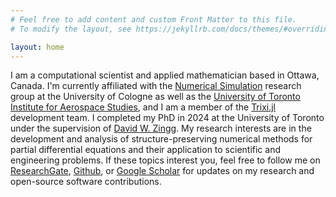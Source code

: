 ```yaml
---
# Feel free to add content and custom Front Matter to this file.
# To modify the layout, see https://jekyllrb.com/docs/themes/#overriding-theme-defaults

layout: home
---
```


I am a computational scientist and applied mathematician based in Ottawa, Canada. I'm currently affiliated with the <a href="https://www.mi.uni-koeln.de/NumSim/">Numerical Simulation</a> research group at the University of Cologne as well as the <a href="https://www.utias.utoronto.ca/">University of Toronto Institute for Aerospace Studies</a>, and I am a member of the <a href="https://github.com/trixi-framework/Trixi.jl">Trixi.jl</a> development team. I completed my PhD in 2024 at the University of Toronto under the supervision of <a href="http://goldfinger.utias.utoronto.ca/dwz/">David W. Zingg</a>. My research interests are in the development and analysis of structure-preserving numerical methods for partial differential equations and their application to scientific and engineering problems. If these topics interest you, feel free to follow me on <a href="https://www.researchgate.net/profile/Tristan-Montoya/">ResearchGate</a>, <a href="https://github.com/tristanmontoya/">Github</a>, or  <a href="https://scholar.google.com/citations?hl=en&user=1nEXVtwAAAAJ&view_op=list_works&sortby=pubdate">Google Scholar</a> for updates on my research and open-source software contributions.
